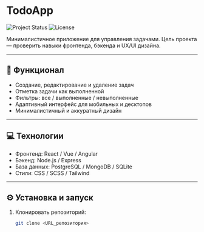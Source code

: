 # TodoApp


![Project Status](https://img.shields.io/badge/status-in%20progress-yellow)
![License](https://img.shields.io/badge/license-MIT-blue)

Минималистичное приложение для управления задачами. Цель проекта — проверить навыки фронтенда, бэкенда и UX/UI дизайна.  

---

## 🚀 Функционал
- Создание, редактирование и удаление задач  
- Отметка задачи как выполненной  
- Фильтры: все / выполненные / невыполненные  
- Адаптивный интерфейс для мобильных и десктопов  
- Минималистичный и аккуратный дизайн  

---

## 💻 Технологии
- Фронтенд: React / Vue / Angular  
- Бэкенд: Node.js / Express  
- База данных: PostgreSQL / MongoDB / SQLite  
- Стили: CSS / SCSS / Tailwind  

---

## ⚙️ Установка и запуск
1. Клонировать репозиторий:  
   ```bash
   git clone <URL_репозитория>
